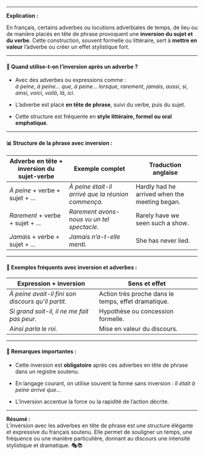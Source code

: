 
---

**Explication :**

En français, certains adverbes ou locutions adverbiales de temps, de lieu ou de manière placés en tête de phrase provoquent une **inversion du sujet et du verbe**. Cette construction, souvent formelle ou littéraire, sert à **mettre en valeur** l’adverbe ou créer un effet stylistique fort.

---

#### 🧱 Quand utilise-t-on l’inversion après un adverbe ?

- Avec des adverbes ou expressions comme :  
    _à peine_, _à peine… que_, _à peine… lorsque_, _rarement_, _jamais_, _aussi_, _si_, _ainsi_, _voici_, _voilà_, _là_, _ici_.
    
- L’adverbe est placé **en tête de phrase**, suivi du verbe, puis du sujet.
    
- Cette structure est fréquente en **style littéraire, formel ou oral emphatique**.
    

---

#### 📊 Structure de la phrase avec inversion :

|Adverbe en tête + inversion du sujet-verbe|Exemple complet|Traduction anglaise|
|---|---|---|
|_À peine_ + verbe + sujet + ...|_À peine était-il arrivé que la réunion commença._|Hardly had he arrived when the meeting began.|
|_Rarement_ + verbe + sujet + ...|_Rarement avons-nous vu un tel spectacle._|Rarely have we seen such a show.|
|_Jamais_ + verbe + sujet + ...|_Jamais n’a-t-elle menti._|She has never lied.|

---

#### 🔄 Exemples fréquents avec inversion et adverbes :

|Expression + inversion|Sens et effet|
|---|---|
|_À peine avait-il fini son discours qu’il partit._|Action très proche dans le temps, effet dramatique.|
|_Si grand soit-il, il ne me fait pas peur._|Hypothèse ou concession formelle.|
|_Ainsi parla le roi._|Mise en valeur du discours.|

---

#### 📝 Remarques importantes :

- Cette inversion est **obligatoire** après ces adverbes en tête de phrase dans un registre soutenu.
    
- En langage courant, on utilise souvent la forme sans inversion : _Il était à peine arrivé que..._
    
- L’inversion accentue la force ou la rapidité de l’action décrite.
    

---

**Résumé :**  
L’inversion avec les adverbes en tête de phrase est une structure élégante et expressive du français soutenu. Elle permet de souligner un temps, une fréquence ou une manière particulière, donnant au discours une intensité stylistique et dramatique. 🎭📚